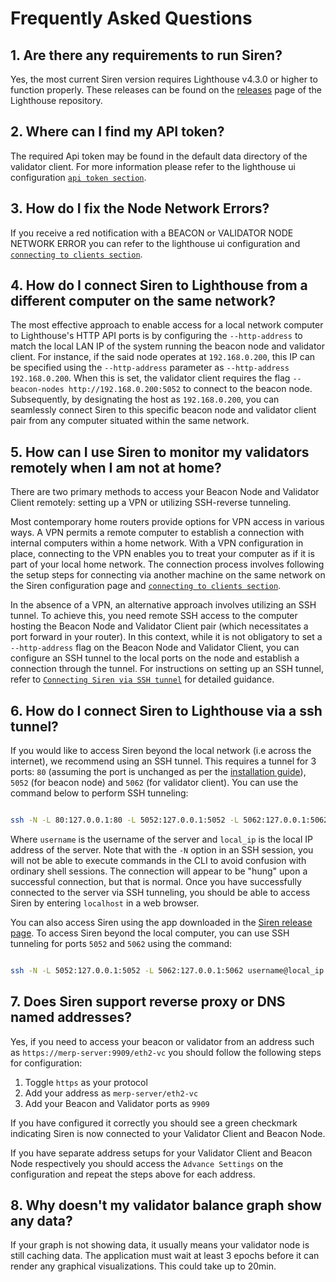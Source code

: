 # Frequently Asked Questions

## 1. Are there any requirements to run Siren?

Yes, the most current Siren version requires Lighthouse v4.3.0 or higher to function properly. These releases can be found on the [releases](https://github.com/sigp/lighthouse/releases) page of the Lighthouse repository.

## 2. Where can I find my API token?

The required Api token may be found in the default data directory of the validator client. For more information please refer to the lighthouse ui configuration [`api token section`](./api-vc-auth-header.md).

## 3. How do I fix the Node Network Errors?

If you receive a red notification with a BEACON or VALIDATOR NODE NETWORK ERROR you can refer to the lighthouse ui configuration and [`connecting to clients section`](./ui-configuration.md#connecting-to-the-clients).

## 4. How do I connect Siren to Lighthouse from a different computer on the same network?

The most effective approach to enable access for a local network computer to Lighthouse's HTTP API ports is by configuring the `--http-address` to match the local LAN IP of the system running the beacon node and validator client. For instance, if the said node operates at `192.168.0.200`, this IP can be specified using the `--http-address` parameter as `--http-address 192.168.0.200`. When this is set, the validator client requires the flag `--beacon-nodes http://192.168.0.200:5052` to connect to the beacon node.
Subsequently, by designating the host as `192.168.0.200`, you can seamlessly connect Siren to this specific beacon node and validator client pair from any computer situated within the same network.

## 5. How can I use Siren to monitor my validators remotely when I am not at home?

There are two primary methods to access your Beacon Node and Validator Client remotely: setting up a VPN or utilizing SSH-reverse tunneling.

Most contemporary home routers provide options for VPN access in various ways. A VPN permits a remote computer to establish a connection with internal computers within a home network. With a VPN configuration in place, connecting to the VPN enables you to treat your computer as if it is part of your local home network. The connection process involves following the setup steps for connecting via another machine on the same network on the Siren configuration page and [`connecting to clients section`](./ui-configuration.md#connecting-to-the-clients).

In the absence of a VPN, an alternative approach involves utilizing an SSH tunnel. To achieve this, you need remote SSH access to the computer hosting the Beacon Node and Validator Client pair (which necessitates a port forward in your router). In this context, while it is not obligatory to set a `--http-address` flag on the Beacon Node and Validator Client, you can configure an SSH tunnel to the local ports on the node and establish a connection through the tunnel. For instructions on setting up an SSH tunnel, refer to [`Connecting Siren via SSH tunnel`](./ui-faqs.md#6-how-do-i-connect-siren-to-lighthouse-via-a-ssh-tunnel) for detailed guidance.

## 6. How do I connect Siren to Lighthouse via a ssh tunnel?

If you would like to access Siren beyond the local network (i.e across the internet), we recommend using an SSH tunnel. This requires a tunnel for 3 ports: `80` (assuming the port is unchanged as per the [installation guide](./ui-installation.md#docker-recommended)), `5052` (for beacon node) and `5062` (for validator client). You can use the command below to perform SSH tunneling:

```bash

ssh -N -L 80:127.0.0.1:80 -L 5052:127.0.0.1:5052 -L 5062:127.0.0.1:5062 username@local_ip

```

Where `username` is the username of the server and `local_ip` is the local IP address of the server. Note that with the `-N` option in an SSH session, you will not be able to execute commands in the CLI to avoid confusion with ordinary shell sessions. The connection will appear to be "hung" upon a successful connection, but that is normal. Once you have successfully connected to the server via SSH tunneling, you should be able to access Siren by entering `localhost` in a web browser.

You can also access Siren using the app downloaded in the [Siren release page](https://github.com/sigp/siren/releases). To access Siren beyond the local computer, you can use SSH tunneling for ports `5052` and `5062` using the command:

```bash

ssh -N -L 5052:127.0.0.1:5052 -L 5062:127.0.0.1:5062 username@local_ip

```

## 7. Does Siren support reverse proxy or DNS named addresses?

Yes, if you need to access your beacon or validator from an address such as `https://merp-server:9909/eth2-vc` you should follow the following steps for configuration:

1. Toggle `https` as your protocol
2. Add your address as `merp-server/eth2-vc`
3. Add your Beacon and Validator ports as `9909`

If you have configured it correctly you should see a green checkmark indicating Siren is now connected to your Validator Client and Beacon Node.

If you have separate address setups for your Validator Client and Beacon Node respectively you should access the `Advance Settings` on the configuration and repeat the steps above for each address.

## 8. Why doesn't my validator balance graph show any data?

If your graph is not showing data, it usually means your validator node is still caching data. The application must wait at least 3 epochs before it can render any graphical visualizations. This could take up to 20min.
